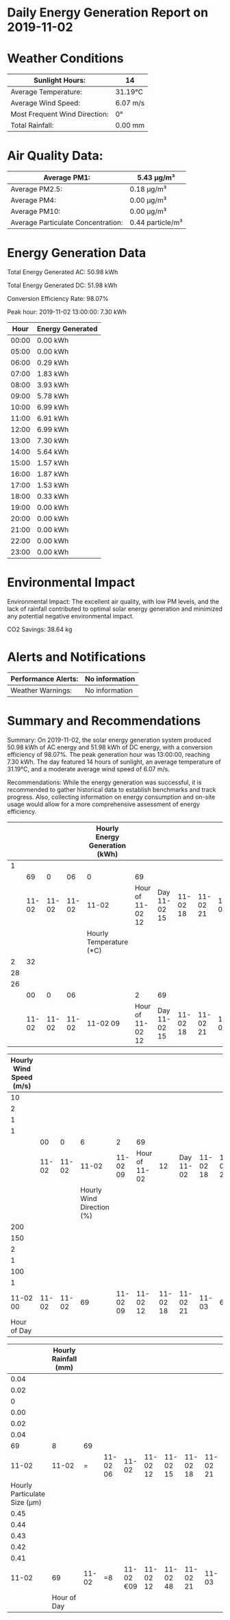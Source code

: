 # Daily Energy Generation Report on 2019-11-02

# Weather Conditions

|Sunlight Hours:|14|
|---|---|
|Average Temperature:|31.19°C|
|Average Wind Speed:|6.07 m/s|
|Most Frequent Wind Direction:|0°|
|Total Rainfall:|0.00 mm|

# Air Quality Data:

|Average PM1:|5.43 μg/m³|
|---|---|
|Average PM2.5:|0.18 μg/m³|
|Average PM4:|0.00 μg/m³|
|Average PM10:|0.00 μg/m³|
|Average Particulate Concentration:|0.44 particle/m³|

# Energy Generation Data

Total Energy Generated AC: 50.98 kWh

Total Energy Generated DC: 51.98 kWh

Conversion Efficiency Rate: 98.07%

Peak hour: 2019-11-02 13:00:00: 7.30 kWh

|Hour|Energy Generated|
|---|---|
|00:00|0.00 kWh|
|05:00|0.00 kWh|
|06:00|0.29 kWh|
|07:00|1.83 kWh|
|08:00|3.93 kWh|
|09:00|5.78 kWh|
|10:00|6.99 kWh|
|11:00|6.91 kWh|
|12:00|6.99 kWh|
|13:00|7.30 kWh|
|14:00|5.64 kWh|
|15:00|1.57 kWh|
|16:00|1.87 kWh|
|17:00|1.53 kWh|
|18:00|0.33 kWh|
|19:00|0.00 kWh|
|20:00|0.00 kWh|
|21:00|0.00 kWh|
|22:00|0.00 kWh|
|23:00|0.00 kWh|

# Environmental Impact

Environmental Impact: The excellent air quality, with low PM levels, and the lack of rainfall contributed to optimal solar energy generation and minimized any potential negative environmental impact.

CO2 Savings:
38.64 kg

# Alerts and Notifications

|Performance Alerts:|No information|
|---|---|
|Weather Warnings:|No information|

# Summary and Recommendations

Summary: On 2019-11-02, the solar energy generation system produced 50.98 kWh of AC energy and 51.98 kWh of DC energy, with a conversion efficiency of 98.07%. The peak generation hour was 13:00:00, reaching 7.30 kWh. The day featured 14 hours of sunlight, an average temperature of 31.19°C, and a moderate average wind speed of 6.07 m/s.

Recommendations: While the energy generation was successful, it is recommended to gather historical data to establish benchmarks and track progress. Also, collecting information on energy consumption and on-site usage would allow for a more comprehensive assessment of energy efficiency.

| | | | |Hourly Energy Generation (kWh)| | | | | |
|---|---|---|---|---|---|---|---|---|---|
|1| | | | | | | | | |
| |69|0|06|0|69| | | | |
| |11-02|11-02|11-02|11-02|Hour of 11-02 12|Day 11-02 15|11-02 18|11-02 21|11-03|
| | | | |Hourly Temperature (*C)| | | | | |
|2|32| | | | | | | | |
|28| | | | | | | | | |
|26| | | | | | | | | |
| |00|0|06| |2|69| | | |
| |11-02|11-02|11-02|11-02 09|Hour of 11-02 12|Day 11-02 15|11-02 18|11-02 21|11-03|

|Hourly Wind Speed (m/s)| | | | | | | | | | |
|---|---|---|---|---|---|---|---|---|---|---|
|10| | | | | | | | | | |
|2| | | | | | | | | | |
|1| | | | | | | | | | |
|1| | | | | | | | | | |
| |00|0|6|2|69| | | | | |
| |11-02|11-02|11-02|11-02 09|Hour of 11-02|12|Day 11-02|11-02 18|11-02 21|11-03|
| | | |Hourly Wind Direction (%)| | | | | | | |
|200| | | | | | | | | | |
|150| | | | | | | | | | |
|2| | | | | | | | | | |
|1| | | | | | | | | | |
|100| | | | | | | | | | |
|1| | | | | | | | | | |
|11-02 00|11-02|11-02|69|11-02 09|11-02 12|11-02 18|11-02 21|11-03|69| |
|Hour of Day| | | | | | | | | | |

| |Hourly Rainfall (mm)| | | | | | | | |
|---|---|---|---|---|---|---|---|---|---|
|0.04| | | | | | | | | |
|0.02| | | | | | | | | |
|0| | | | | | | | | |
|0.00| | | | | | | | | |
|0.02| | | | | | | | | |
|0.04| | | | | | | | | |
|69|8|69| | | | | | | |
|11-02|11-02|=|11-02 06|11-02|11-02 12|11-02 15|11-02 18|11-02 21|11-03|
|Hourly Particulate Size (µm)| | | | | | | | | |
|0.45| | | | | | | | | |
|0.44| | | | | | | | | |
|0.43| | | | | | | | | |
|0.42| | | | | | | | | |
|0.41| | | | | | | | | |
|11-02|69|11-02|=8|11-02 €09|11-02 12|11-02 48|11-02 21|11-03|69|
| |Hour of Day| | | | | | | | |